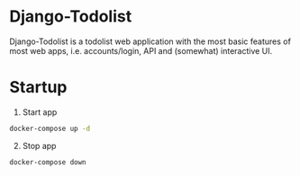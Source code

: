 # Django-Todolist

Django-Todolist is a todolist web application with the most basic features of most web apps, i.e. accounts/login, API and (somewhat) interactive UI.

# Startup

1. Start app

```bash
docker-compose up -d
```

2. Stop app

```bash
docker-compose down
```
